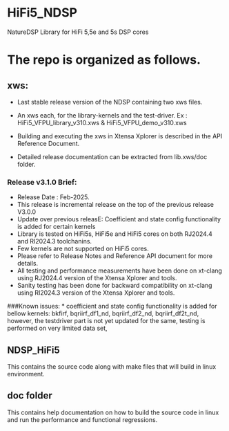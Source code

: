 # HiFi5_NDSP
NatureDSP Library for HiFi 5,5e and 5s DSP cores

# The repo is organized as follows.

## xws:
  * Last stable release version of the NDSP containing two xws files.  
  * An xws each, for the library-kernels and the test-driver.
    Ex : HiFi5_VFPU_library_v310.xws & HiFi5_VFPU_demo_v310.xws

  * Building and executing the xws in Xtensa Xplorer is described in the API Reference Document. 
  * Detailed release documentation can be extracted from lib.xws/doc folder.

### Release v3.1.0 Brief: 
  * Release Date : Feb-2025.    
  * This release is incremental release on the top of the previous release V3.0.0
  * Update over previous releasE: Coefficient and state config functionality is added for certain kernels
  *	Library is tested on HiFi5s, HiFi5e and HiFi5 cores on both RJ2024.4 and RI2024.3 toolchanins. 
  * Few kernels are not supported on HiFi5 cores.
  * Please refer to Release Notes and Reference API document for more details. 
  * All testing and performance measurements have been done on xt-clang using RJ2024.4 version of the Xtensa Xplorer and tools.
  * Sanity testing has been done for backward compatibility on xt-clang using RI2024.3 version of the Xtensa Xplorer and tools.
  
###Known issues:
	* coefficient and state config functionality is added for bellow kernels: bkfirf, bqriirf_df1_nd, bqriirf_df2_nd, bqriirf_df2t_nd, however, the testdriver part is not yet updated for the same, testing is performed on very limited data set, 

## NDSP_HiFi5
This contains the source code along with make files that will build in linux environment.  

## doc folder
This contains help documentation on how to build the source code in linux and run the performance and functional regressions. 
